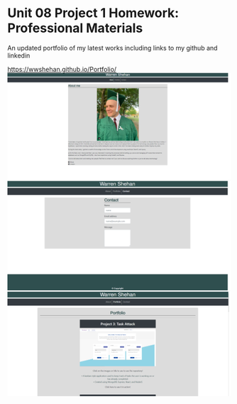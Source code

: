 # Unit 08 Project 1 Homework: Professional Materials
An updated portfolio of my latest works including links to my github and linkedin

https://wwshehan.github.io/Portfolio/
![Screenshot of site](Assets/screenshots/ssindex.png?raw=true "Screenshot of site")
![Screenshot of site](Assets/screenshots/sscontact.png?raw=true "Screenshot of site")
![Screenshot of site](Assets/screenshots/ssportfolio.png?raw=true "Screenshot of site")
